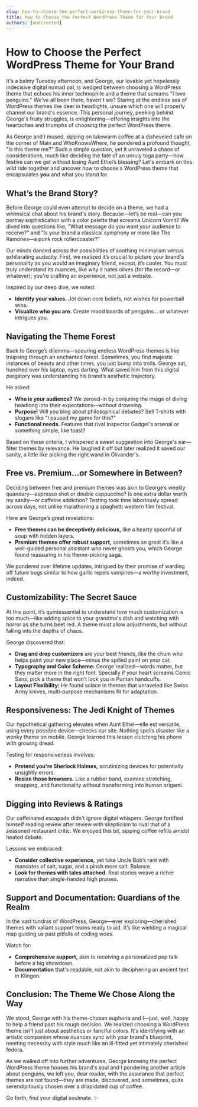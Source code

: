 ```yaml
---
slug: how-to-choose-the-perfect-wordpress-theme-for-your-brand
title: How to Choose the Perfect WordPress Theme for Your Brand
authors: [undirected]
---
```



# How to Choose the Perfect WordPress Theme for Your Brand

It's a balmy Tuesday afternoon, and George, our lovable yet hopelessly indecisive digital nomad pal, is wedged between choosing a WordPress theme that echoes his inner technophile and a theme that screams "I love penguins." We've all been there, haven't we? Staring at the endless sea of WordPress themes like deer in headlights, unsure which one will properly channel our brand's essence. This personal journey, peeking behind George's fruity struggles, is enlightening—offering insights into the heartaches and triumphs of choosing the perfect WordPress theme.

As George and I mused, sipping on lukewarm coffee at a disheveled cafe on the corner of Main and WhoKnowsWhere, he pondered a profound thought, "Is this theme me?" Such a simple question, yet it unraveled a chaos of considerations, much like deciding the fate of an unruly toga party—how festive can we get without losing Aunt Ethel’s blessing? Let's embark on this wild ride together and uncover how to choose a WordPress theme that encapsulates **you** and what you stand for.

## What’s the Brand Story?    

Before George could even attempt to decide on a theme, we had a whimsical chat about his brand's story. Because—let’s be real—can you portray sophistication with a color palette that screams Unicorn Vomit? We dived into questions like, "What message do you want your audience to receive?" and “Is your brand a classical symphony or more like The Ramones—a punk rock rollercoaster?”   

Our minds danced across the possibilities of soothing minimalism versus exhilarating audacity. First, we realized it’s crucial to picture your brand's personality as you would an imaginary friend, except, it’s cooler. You must truly understand its nuances, like why it hates olives (for the record—or whatever); you're crafting an experience, not just a website.

Inspired by our deep dive, we noted:
- **Identify your values.** Jot down core beliefs, not wishes for powerball wins.
- **Visualize who you are.** Create mood boards of penguins... or whatever intrigues you. 

## Navigating the Theme Forest

Back to George’s dilemma—scouring endless WordPress themes is like traipsing through an enchanted forest. Sometimes, you find majestic instances of beauty and other times, you just bump into trolls. George sat, hunched over his laptop, eyes darting. What saved him from this digital purgatory was understanding his brand’s aesthetic trajectory.

He asked:
- **Who is your audience?** We zeroed-in by conjuring the image of diving headlong into their expectations—without drowning.
- **Purpose!** Will you blog about philosophical debates? Sell T-shirts with slogans like "I paused my game for this?"
- **Functional needs.** Features that rival Inspector Gadget's arsenal or something simple, like toast?

Based on these criteria, I whispered a sweet suggestion into George's ear—filter themes by relevance. He laughed it off but later realized it saved our sanity, a little like picking the right wand in Olivander's.

## Free vs. Premium…or Somewhere in Between?

Deciding between free and premium themes was akin to George’s weekly quandary—espresso shot or double cappuccino? Is one extra dollar worth my sanity—or caffeine addiction? Testing took time laboriously spread across days, not unlike marathoning a spaghetti western film festival.

Here are George’s great revelations:
- **Free themes can be deceptively delicious,** like a hearty spoonful of soup with hidden layers.  
- **Premium themes offer robust support,** sometimes so great it’s like a well-guided personal assistant who never ghosts you, which George found reassuring in his theme-picking saga.

We pondered over lifetime updates, intrigued by their promise of warding off future bugs similar to how garlic repels vampires—a worthy investment, indeed.

## Customizability: The Secret Sauce

At this point, it’s quintessential to understand how much customization is too much—like adding spice to your grandma's dish and watching with horror as she turns beet red. A theme must allow adjustments, but without falling into the depths of chaos.

George discovered that:
- **Drag and drop customizers** are your best friends, like the chum who helps paint your new place—minus the spilled paint on your cat.
- **Typography and Color Scheme:** George realized—words matter, but they matter more in the right font. Specially if your heart screams Comic Sans, pick a theme that won’t lock you in Puritan handcuffs.
- **Layout Flexibility:** He found solace in themes that unraveled like Swiss Army knives, multi-purpose mechanisms fit for adaptation.

## Responsiveness: The Jedi Knight of Themes

Our hypothetical gathering elevates when Aunt Ethel—elle est versatile, using every possible device—checks our site. Nothing spells disaster like a wonky theme on mobile. George learned this lesson clutching his phone with growing dread.

Testing for responsiveness involves:
- **Pretend you're Sherlock Holmes,** scrutinizing devices for potentially unsightly errors.
- **Resize those browsers.** Like a rubber band, examine stretching, snapping, and functionality without transforming into human origami.

## Digging into Reviews & Ratings

Our caffeinated escapade didn't ignore digital whispers. George fortified himself reading review after review with skepticism to rival that of a seasoned restaurant critic. We enjoyed this bit, sipping coffee refills amidst heated debate.

Lessons we embraced:
- **Consider collective experience,** yet take Uncle Bob’s rant with mandates of salt, sugar, and a pinch more salt. Balance.
- **Look for themes with tales attached.** Real stories weave a richer narrative than single-handed high praises.

## Support and Documentation: Guardians of the Realm    

In the vast tundras of WordPress, George—ever exploring—cherished themes with valiant support teams ready to aid. It’s like wielding a magical map guiding us past pitfalls of coding woes.

Watch for:
- **Comprehensive support,** akin to receiving a personalized pep talk before a big showdown.
- **Documentation** that's readable, not akin to deciphering an ancient text in Klingon.

## Conclusion: The Theme We Chose Along the Way

We stood, George with his theme-chosen euphoria and I—just, well, happy to help a friend past his rough decision. We realized choosing a WordPress theme isn't just about aesthetics or fanciful colors. It's identifying with an artistic companion whose nuances sync with your brand's blueprint, meeting necessity with style much like an ill-fitted yet intimately cherished fedora.

As we walked off into further adventures, George knowing the perfect WordPress theme houses his brand's soul and I pondering another article about penguins, we left you, dear reader, with the assurance that perfect themes are not found—they are made, discovered, and sometimes, quite serendipitously chosen over a dilapidated cup of coffee.

Go forth, find your digital soulmate. ✨